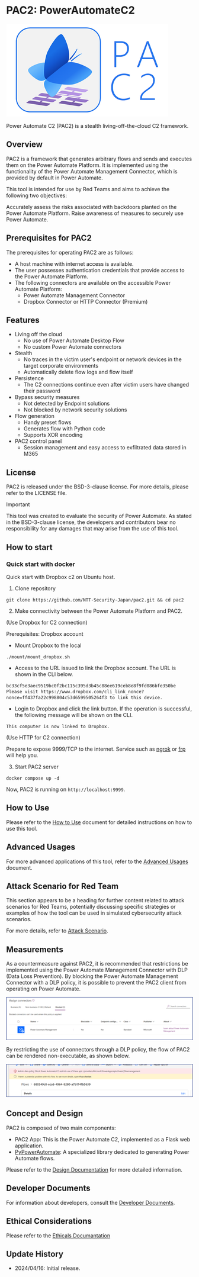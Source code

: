 # PAC2: PowerAutomateC2

![logo](img/logo.png)

Power Automate C2 (PAC2) is a stealth living-off-the-cloud C2 framework. 

## Overview

PAC2 is a framework that generates arbitrary flows and sends and executes them on the Power Automate Platform.
It is implemented using the functionality of the Power Automate Management Connector, which is provided by default in Power Automate.

This tool is intended for use by Red Teams and aims to achieve the following two objectives:

Accurately assess the risks associated with backdoors planted on the Power Automate Platform.
Raise awareness of measures to securely use Power Automate.

## Prerequisites for PAC2

The prerequisites for operating PAC2 are as follows:

- A host machine with internet access is available.
- The user possesses authentication credentials that provide access to the Power Automate Platform.
- The following connectors are available on the accessible Power Automate Platform:
    - Power Automate Management Connector
    - Dropbox Connector or HTTP Connector (Premium)

## Features

- Living off the cloud 
    - No use of Power Automate Desktop Flow
    - No custom Power Automate connectors
- Stealth
    - No traces in the victim user's endpoint or network devices in the target corporate environments
    - Automatically delete flow logs and flow itself
- Persistence
    - The C2 connections continue even after victim users have changed their password
- Bypass security measures
    - Not detected by Endpoint solutions
    - Not blocked by network security solutions
- Flow generation
    - Handy preset flows 
    - Generates flow with Python code
    - Supports XOR encoding
- PAC2 control panel
    - Session management and easy access to exfiltrated data stored in M365

## License

PAC2 is released under the BSD-3-clause license. For more details, please refer to the LICENSE file.

> [!IMPORTANT]
> This tool was created to evaluate the security of Power Automate. As stated in the BSD-3-clause license, the developers and contributors bear no responsibility for any damages that may arise from the use of this tool.

## How to start

### Quick start with docker

Quick start with Dropbox c2 on Ubuntu host.

1. Clone repository

```
git clone https://github.com/NTT-Security-Japan/pac2.git && cd pac2
```

2. Make connectivity between the Power Automate Platform and PAC2.

(Use Dropbox for C2 connection)

Prerequisites: Dropbox account

- Mount Dropbox to the local

```
./mount/mount_dropbox.sh
```

- Access to the URL issued to link the Dropbox account. The URL is shown in the CLI below.

```
bc33cf5e3aec9519bc0f2bc115c395d3b45c88ee619ceb8e8f9fd086bfe350be
Please visit https://www.dropbox.com/cli_link_nonce?nonce=ff437fa22c998804c53d6599505264f3 to link this device.
```

- Login to Dropbox and click the link button. If the operation is successful, the following message will be shown on the CLI.

```
This computer is now linked to Dropbox.
```

(Use HTTP for C2 connection)

Prepare to expose 9999/TCP to the internet. 
Service such as [ngrok](https://ngrok.com) or [frp](https://github.com/fatedier/frp) will help you.


3. Start PAC2 server
```
docker compose up -d
```

Now, PAC2 is running on `http://localhost:9999`.

## How to Use

Please refer to the [How to Use](docs/how-to-use.md) document for detailed instructions on how to use this tool.

## Advanced Usages

For more advanced applications of this tool, refer to the [Advanced Usages](docs/advanced-usages.md) document.

## Attack Scenario for Red Team

This section appears to be a heading for further content related to attack scenarios for Red Teams, potentially discussing specific strategies or examples of how the tool can be used in simulated cybersecurity attack scenarios.

For more details, refer to [Attack Scenario](docs/attack-scenario.md).

## Measurements

As a countermeasure against PAC2, it is recommended that restrictions be implemented using the Power Automate Management Connector with DLP (Data Loss Prevention). By blocking the Power Automate Management Connector with a DLP policy, it is possible to prevent the PAC2 client from operating on Power Automate.

![PowerAutomateManagement-DLP](img/PowerAutomateManagement_DLP.png)

By restricting the use of connectors through a DLP policy, the flow of PAC2 can be rendered non-executable, as shown below.

![PowerAutomateManagement-DLP-result](img/PowerAutomateManagement_DLP_result.png)

## Concept and Design

PAC2 is composed of two main components:

- PAC2 App: This is the Power Automate C2, implemented as a Flask web application.
- [PyPowerAutomate](https://github.com/NTT-Security-Japan/PyPowerAutomate): A specialized library dedicated to generating Power Automate flows.

Please refer to the [Design Documentation](docs/design.md) for more detailed information.

## Developer Documents

For information about developers, consult the [Developer Documents](docs/development.md).

## Ethical Considerations

Please refer to the [Ethicals Documantation](docs/ethicals.md)

## Update History

- 2024/04/16: Initial release.


